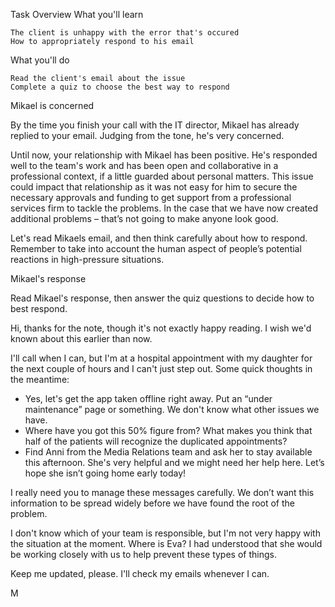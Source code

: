 Task Overview
What you'll learn

    The client is unhappy with the error that's occured
    How to appropriately respond to his email

What you'll do

    Read the client's email about the issue
    Complete a quiz to choose the best way to respond

Mikael is concerned

By the time you finish your call with the IT director, Mikael has already replied to your email. Judging from the tone, he's very concerned.

Until now, your relationship with Mikael has been positive. He's responded well to the team's work and has been open and collaborative in a professional context, if a little guarded about personal matters. This issue could impact that relationship as it was not easy for him to secure the necessary approvals and funding to get support from a professional services firm to tackle the problems. In the case that we have now created additional problems – that’s not going to make anyone look good.

Let's read Mikaels email, and then think carefully about how to respond. Remember to take into account the human aspect of people’s potential reactions in high-pressure situations.

Mikael's response

Read Mikael's response, then answer the quiz questions to decide how to best respond.

Hi, thanks for the note, though it's not exactly happy reading. I wish we'd known about this earlier than now.

I'll call when I can, but I'm at a hospital appointment with my daughter for the next couple of hours and I can't just step out. Some quick thoughts in the meantime:

- Yes, let's get the app taken offline right away. Put an “under maintenance” page or something. We don't know what other issues we have.
- Where have you got this 50% figure from? What makes you think that half of the patients will recognize the duplicated appointments?
- Find Anni from the Media Relations team and ask her to stay available this afternoon. She's very helpful and we might need her help here. Let’s hope she isn’t going home early today!

I really need you to manage these messages carefully. We don’t want this information to be spread widely before we have found the root of the problem.

I don't know which of your team is responsible, but I'm not very happy with the situation at the moment. Where is Eva? I had understood that she would be working closely with us to help prevent these types of things.

Keep me updated, please. I'll check my emails whenever I can.

M
